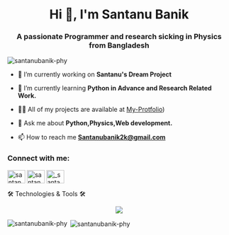 <h1 align="center">Hi 👋, I'm Santanu Banik</h1>
<h3 align="center">A passionate Programmer and research sicking in Physics from Bangladesh</h3>

<p align="left"> <img src="https://komarev.com/ghpvc/?username=santanubanik-phy&label=Profile%20views&color=0e75b6&style=flat" alt="santanubanik-phy" /> </p>

- 🔭 I’m currently working on **Santanu's Dream Project**

- 🌱 I’m currently learning **Python in Advance and Research Related Work.**

- 👨‍💻 All of my projects are available at [My-Protfolio](https://santanu-portfolio-zeta.vercel.app/))

- 💬 Ask me about **Python,Physics,Web development.**

- 📫 How to reach me **Santanubanik2k@gmail.com**

<h3 align="left">Connect with me:</h3>
<p align="left">
<a href="https://https://bd.linkedin.com/in/santanu-banik-a208651b2?challengeId=AQG0MAd6k0R9SQAAAZBdrnBSjNVJZK9hAMmqJL8X9jSp_xxdt8ts7U85JjfRkRVKDQK1Lko4jVL9vpnQAsDKtphtGoX8jX-B3g&submissionId=e62956d9-7619-dd17-d6cb-87025a03a132&challengeSource=AgFq5Ww3v06ogAAAAZBdrpb7vpLpfJr_62M3z9CGPu2Hzyan5dW9A1fJTJyZ1pg&challegeType=AgFGn-5ifadZdQAAAZBdrpb-JP60jqzrOGO7qWWgQWjNmbwhqaAaxW0&memberId=AgGiHKponTWJewAAAZBdrpcBSSCWlRVzQVofKfEHiDzsSSA&recognizeDevice=AgHA2GP-LblQkwAAAZBdrpcEXdLTQzL7mwKOqJA4EjyYcTe3oCl2" target="blank"><img align="center" src="https://raw.githubusercontent.com/rahuldkjain/github-profile-readme-generator/master/src/images/icons/Social/linked-in-alt.svg" alt="santanutech360" height="30" width="40" /></a>
<a href="https://fb.com/santanubanik" target="blank"><img align="center" src="https://raw.githubusercontent.com/rahuldkjain/github-profile-readme-generator/master/src/images/icons/Social/facebook.svg" alt="santanubanik" height="30" width="40" /></a>
<a href="https://instagram.com/_santanu_b/" target="blank"><img align="center" src="https://raw.githubusercontent.com/rahuldkjain/github-profile-readme-generator/master/src/images/icons/Social/instagram.svg" alt="_santanu_b" height="30" width="40" /></a>
</p>

🛠️ Technologies & Tools 🛠️

<div align="center"> <img src="https://skillicons.dev/icons?i=js,ts,react,nextjs,nodejs,express,mongodb,firebase,git,tailwind,linux,vscode&perline=6" /> </div>

<p><img align="left" src="https://github-readme-stats.vercel.app/api/top-langs?username=santanubanik-phy&show_icons=true&locale=en&layout=compact" alt="santanubanik-phy" /></p>

<p>&nbsp;<img align="center" src="https://github-readme-stats.vercel.app/api?username=santanubanik-phy&show_icons=true&locale=en" alt="santanubanik-phy" /></p>
